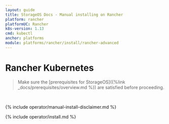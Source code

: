 ```yaml
---
layout: guide
title: StorageOS Docs - Manual installing on Rancher
platform: rancher
platformUC: Rancher
k8s-version: 1.13
cmd: kubectl
anchor: platforms
module: platforms/rancher/install/rancher-advanced
---
```


# Rancher Kubernetes

> Make sure the 
> [prerequisites for StorageOS]({%link  _docs/prerequisites/overview.md %}) are
> satisfied before proceeding.

&nbsp;

{% include operator/manual-install-disclaimer.md %}

{% include operator/install.md %}
